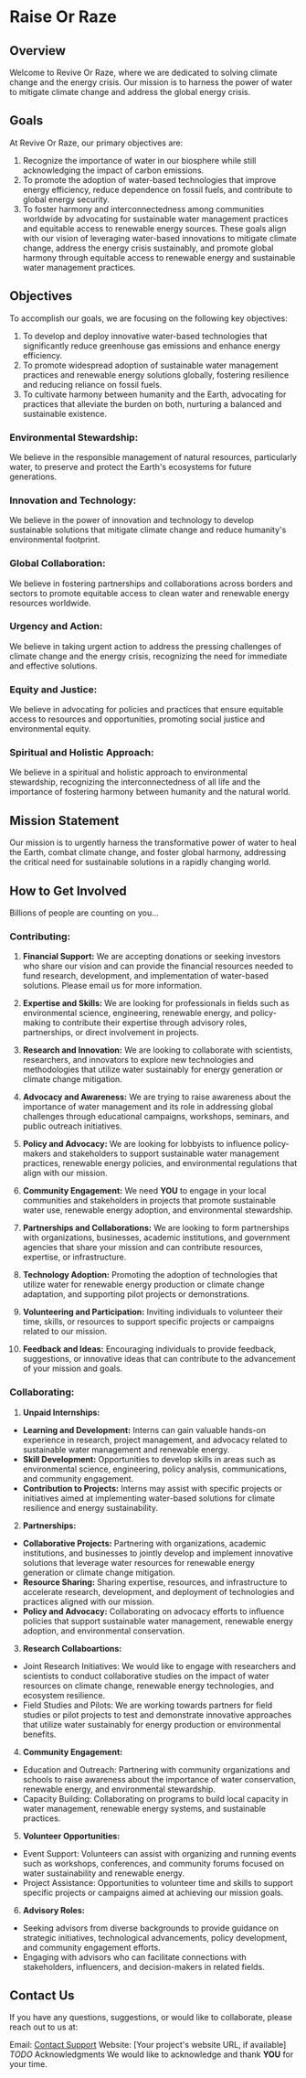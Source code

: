 # Raise Or Raze

## Overview

Welcome to Revive Or Raze, where we are dedicated to solving climate change and the energy crisis. Our mission is to harness the power of water to mitigate climate change and address the global energy crisis.

## Goals
At Revive Or Raze, our primary objectives are:

1. Recognize the importance of water in our biosphere while still acknowledging the impact of carbon emissions.
2. To promote the adoption of water-based technologies that improve energy efficiency, reduce dependence on fossil fuels, and contribute to global energy security.
3. To foster harmony and interconnectedness among communities worldwide by advocating for sustainable water management practices and equitable access to renewable energy sources.
These goals align with our vision of leveraging water-based innovations to mitigate climate change, address the energy crisis sustainably, and promote global harmony through equitable access to renewable energy and sustainable water management practices.

## Objectives
To accomplish our goals, we are focusing on the following key objectives:

1. To develop and deploy innovative water-based technologies that significantly reduce greenhouse gas emissions and enhance energy efficiency.
2. To promote widespread adoption of sustainable water management practices and renewable energy solutions globally, fostering resilience and reducing reliance on fossil fuels.
3. To cultivate harmony between humanity and the Earth, advocating for practices that alleviate the burden on both, nurturing a balanced and sustainable existence.

### Environmental Stewardship:
We believe in the responsible management of natural resources, particularly water, to preserve and protect the Earth's ecosystems for future generations.

### Innovation and Technology:
We believe in the power of innovation and technology to develop sustainable solutions that mitigate climate change and reduce humanity's environmental footprint.

### Global Collaboration:
We believe in fostering partnerships and collaborations across borders and sectors to promote equitable access to clean water and renewable energy resources worldwide.

### Urgency and Action:
We believe in taking urgent action to address the pressing challenges of climate change and the energy crisis, recognizing the need for immediate and effective solutions.

### Equity and Justice:
We believe in advocating for policies and practices that ensure equitable access to resources and opportunities, promoting social justice and environmental equity.

### Spiritual and Holistic Approach:
We believe in a spiritual and holistic approach to environmental stewardship, recognizing the interconnectedness of all life and the importance of fostering harmony between humanity and the natural world.

## Mission Statement
Our mission is to urgently harness the transformative power of water to heal the Earth, combat climate change, and foster global harmony, addressing the critical need for sustainable solutions in a rapidly changing world. 

## How to Get Involved
Billions of people are counting on you...
### Contributing:
1. **Financial Support:** We are accepting donations or seeking investors who share our vision and can provide the financial resources needed to fund research, development, and implementation of water-based solutions. Please email us for more information.

2. **Expertise and Skills:** We are looking for professionals in fields such as environmental science, engineering, renewable energy, and policy-making to contribute their expertise through advisory roles, partnerships, or direct involvement in projects.

3. **Research and Innovation:** We are looking to collaborate with scientists, researchers, and innovators to explore new technologies and methodologies that utilize water sustainably for energy generation or climate change mitigation.

4. **Advocacy and Awareness:** We are trying to raise awareness about the importance of water management and its role in addressing global challenges through educational campaigns, workshops, seminars, and public outreach initiatives.

5. **Policy and Advocacy:** We are looking for lobbyists to influence policy-makers and stakeholders to support sustainable water management practices, renewable energy policies, and environmental regulations that align with our mission.

6. **Community Engagement:** We need **YOU** to engage in your local communities and stakeholders in projects that promote sustainable water use, renewable energy adoption, and environmental stewardship.

7. **Partnerships and Collaborations:** We are looking to form partnerships with organizations, businesses, academic institutions, and government agencies that share your mission and can contribute resources, expertise, or infrastructure.

8. **Technology Adoption:** Promoting the adoption of technologies that utilize water for renewable energy production or climate change adaptation, and supporting pilot projects or demonstrations.

9. **Volunteering and Participation:** Inviting individuals to volunteer their time, skills, or resources to support specific projects or campaigns related to our mission.

10. **Feedback and Ideas:** Encouraging individuals to provide feedback, suggestions, or innovative ideas that can contribute to the advancement of your mission and goals.

### Collaborating:
1. **Unpaid Internships:**
- **Learning and Development:** Interns can gain valuable hands-on experience in research, project management, and advocacy related to sustainable water management and renewable energy.
- **Skill Development:** Opportunities to develop skills in areas such as environmental science, engineering, policy analysis, communications, and community engagement.
- **Contribution to Projects:** Interns may assist with specific projects or initiatives aimed at implementing water-based solutions for climate resilience and energy sustainability.
2. **Partnerships:**
- **Collaborative Projects:** Partnering with organizations, academic institutions, and businesses to jointly develop and implement innovative solutions that leverage water resources for renewable energy generation or climate change mitigation.
- **Resource Sharing:**
Sharing expertise, resources, and infrastructure to accelerate research, development, and deployment of technologies and practices aligned with our mission.
- **Policy and Advocacy:**
Collaborating on advocacy efforts to influence policies that support sustainable water management, renewable energy adoption, and environmental conservation.
3. **Research Collaboartions:**
- Joint Research Initiatives: We would like to engage with researchers and scientists to conduct collaborative studies on the impact of water resources on climate change, renewable energy technologies, and ecosystem resilience.
- Field Studies and Pilots: We are working towards partners for field studies or pilot projects to test and demonstrate innovative approaches that utilize water sustainably for energy production or environmental benefits.
4. **Community Engagement:**
- Education and Outreach: Partnering with community organizations and schools to raise awareness about the importance of water conservation, renewable energy, and environmental stewardship.
- Capacity Building: Collaborating on programs to build local capacity in water management, renewable energy systems, and sustainable practices.
5. **Volunteer Opportunities:**
- Event Support: Volunteers can assist with organizing and running events such as workshops, conferences, and community forums focused on water sustainability and renewable energy.
- Project Assistance: Opportunities to volunteer time and skills to support specific projects or campaigns aimed at achieving our mission goals.
6. **Advisory Roles:**
- Seeking advisors from diverse backgrounds to provide guidance on strategic initiatives, technological advancements, policy development, and community engagement efforts.
- Engaging with advisors who can facilitate connections with stakeholders, influencers, and decision-makers in related fields.

## Contact Us
If you have any questions, suggestions, or would like to collaborate, please reach out to us at:

Email: [Contact Support](mailto:contact.reviveorraze@gmail.com)
Website: [Your project's website URL, if available] *TODO*
Acknowledgments
We would like to acknowledge and thank **YOU** for your time.
